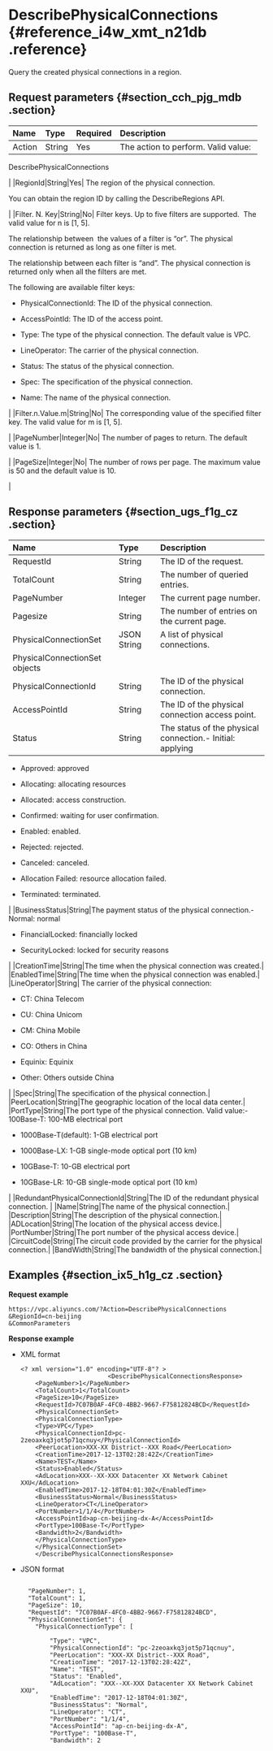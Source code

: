 # DescribePhysicalConnections {#reference_i4w_xmt_n21db .reference}

Query the created physical connections in a region.

## Request parameters {#section_cch_pjg_mdb .section}

|Name|Type|Required|Description|
|:---|:---|:-------|:----------|
|Action|String|Yes| The action to perform. Valid value: 

 DescribePhysicalConnections

 |
|RegionId|String|Yes| The region of the physical connection.

 You can obtain the region ID by calling the DescribeRegions API.

 |
|Filter. N. Key|String|No| Filter keys. Up to five filters are supported.  The valid value for n is \[1, 5\].

 The relationship between  the values of a filter is “or”. The physical connection is returned as long as one filter is met.

 The relationship between each filter is “and”. The physical connection is returned only when all the filters are met.

 The following are available filter keys:

-   PhysicalConnectionId: The ID of the physical connection.

-   AccessPointId: The ID of the access point.

-   Type: The type of the physical connection. The default value is VPC.

-   LineOperator: The carrier of the physical connection.

-   Status: The status of the physical connection.

-   Spec: The specification of the physical connection.

-   Name: The name of the physical connection.


 |
|Filter.n.Value.m|String|No| The corresponding value of the specified filter key. The valid value for m is \[1, 5\].

 |
|PageNumber|Integer|No| The number of pages to return. The default value is 1.

 |
|PageSize|Integer|No| The number of rows per page. The maximum value is 50 and the default value is 10.

 |

## Response parameters {#section_ugs_f1g_cz .section}

|Name|Type|Description|
|:---|:---|:----------|
|RequestId|String|The ID of the request.|
|TotalCount|String|The number of queried entries.|
|PageNumber|Integer|The current page number.|
|Pagesize|String|The number of entries on the current page.|
|PhysicalConnectionSet|JSON String|A list of physical connections.|
|PhysicalConnectionSet objects|
|PhysicalConnectionId|String|The ID of the physical connection.|
|AccessPointId|String|The ID of the physical connection access point.|
|Status|String|The status of the physical connection.-   Initial: applying

-   Approved: approved

-   Allocating: allocating resources

-   Allocated: access construction.

-   Confirmed: waiting for user confirmation.

-   Enabled: enabled.

-   Rejected: rejected.

-   Canceled: canceled.

-   Allocation Failed: resource allocation failed.

-   Terminated: terminated.


|
|BusinessStatus|String|The payment status of the physical connection.-   Normal: normal

-   FinancialLocked: financially locked

-   SecurityLocked: locked for security reasons


|
|CreationTime|String|The time when the physical connection was created.|
|EnabledTime|String|The time when the physical connection was enabled.|
|LineOperator|String| The carrier of the physical connection:

-   CT: China Telecom

-   CU: China Unicom

-   CM: China Mobile

-   CO: Others in China

-   Equinix: Equinix

-   Other: Others outside China


 |
|Spec|String|The specification of the physical connection.|
|PeerLocation|String|The geographic location of the local data center.|
|PortType|String|The port type of the physical connection. Valid value:-   100Base-T: 100-MB electrical port

-   1000Base-T\(default\): 1-GB electrical port

-   1000Base-LX: 1-GB single-mode optical port \(10 km\)

-   10GBase-T: 10-GB electrical port

-   10GBase-LR: 10-GB single-mode optical port \(10 km\)


|
|RedundantPhysicalConnectionId|String|The ID of the redundant physical connection. |
|Name|String|The name of the physical connection.|
|Description|String|The description of the physical connection.|
|ADLocation|String|The location of the physical access device.|
|PortNumber|String|The port number of the physical access device.|
|CircuitCode|String|The circuit code provided by the carrier for the physical connection.|
|BandWidth|String|The bandwidth of the physical connection.|

## Examples {#section_ix5_h1g_cz .section}

**Request example**

``` {#createVPCpub}
https://vpc.aliyuncs.com/?Action=DescribePhysicalConnections
&RegionId=cn-beijing
&CommonParameters
```

**Response example**

-   XML format

    ```
    <? xml version="1.0" encoding="UTF-8"? >
                            <DescribePhysicalConnectionsResponse>
    	<PageNumber>1</PageNumber>
    	<TotalCount>1</TotalCount>
    	<PageSize>10</PageSize>
    	<RequestId>7C07B0AF-4FC0-4BB2-9667-F75812824BCD</RequestId>
    	<PhysicalConnectionSet>
    	<PhysicalConnectionType>
    	<Type>VPC</Type>
    	<PhysicalConnectionId>pc-2zeoaxkq3jot5p71qcnuy</PhysicalConnectionId>
    	<PeerLocation>XXX-XX District--XXX Road</PeerLocation>
    	<CreationTime>2017-12-13T02:28:42Z</CreationTime>
    	<Name>TEST</Name>
    	<Status>Enabled</Status>
    	<AdLocation>XXX--XX-XXX Datacenter XX Network Cabinet XXU</AdLocation>
    	<EnabledTime>2017-12-18T04:01:30Z</EnabledTime>
    	<BusinessStatus>Normal</BusinessStatus>
    	<LineOperator>CT</LineOperator>
    	<PortNumber>1/1/4</PortNumber>
    	<AccessPointId>ap-cn-beijing-dx-A</AccessPointId>
    	<PortType>100Base-T</PortType>
    	<Bandwidth>2</Bandwidth>
    	</PhysicalConnectionType>
    	</PhysicalConnectionSet>	
    	</DescribePhysicalConnectionsResponse>
    ```

-   JSON format

    ```
    
      "PageNumber": 1,
      "TotalCount": 1,
      "PageSize": 10,
      "RequestId": "7C07B0AF-4FC0-4BB2-9667-F75812824BCD",
      "PhysicalConnectionSet": {
        "PhysicalConnectionType": [
          
            "Type": "VPC",
            "PhysicalConnectionId": "pc-2zeoaxkq3jot5p71qcnuy",
            "PeerLocation": "XXX-XX District--XXX Road",
            "CreationTime": "2017-12-13T02:28:42Z",
            "Name": "TEST",
            "Status": "Enabled",
            "AdLocation": "XXX--XX-XXX Datacenter XX Network Cabinet XXU",
            "EnabledTime": "2017-12-18T04:01:30Z",
            "BusinessStatus": "Normal",
            "LineOperator": "CT",
            "PortNumber": "1/1/4",
            "AccessPointId": "ap-cn-beijing-dx-A",
            "PortType": "100Base-T",
            "Bandwidth": 2
          
        
      
    
    ```


